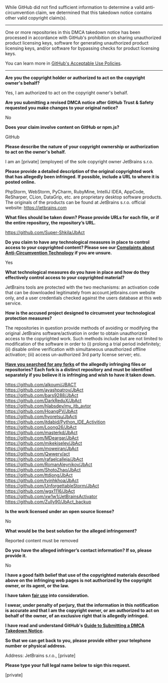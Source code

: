 While GitHub did not find sufficient information to determine a valid anti-circumvention claim, we determined that this takedown notice contains other valid copyright claim(s).

---

One or more repositories in this DMCA takedown notice has been processed in accordance with GitHub's prohibition on sharing unauthorized product licensing keys, software for generating unauthorized product licensing keys, and/or software for bypassing checks for product licensing keys.

You can learn more in [GitHub's Acceptable Use Policies](https://docs.github.com/en/github/site-policy/github-acceptable-use-policies).

---

**Are you the copyright holder or authorized to act on the copyright owner's behalf?**

Yes, I am authorized to act on the copyright owner's behalf.

**Are you submitting a revised DMCA notice after GitHub Trust & Safety requested you make changes to your original notice?**

No

**Does your claim involve content on GitHub or npm.js?**

GitHub

**Please describe the nature of your copyright ownership or authorization to act on the owner's behalf.**

I am an [private] (employee) of the sole copyright owner JetBrains s.r.o.

**Please provide a detailed description of the original copyrighted work that has allegedly been infringed. If possible, include a URL to where it is posted online.**

PhpStorm, WebStorm, PyCharm, RubyMine, IntelliJ IDEA, AppCode, ReSharper, CLion, DataGrip, etc. are proprietary desktop software products. The originals of the products can be found at JetBrains s.r.o. official website: https://jetbrains.com

**What files should be taken down? Please provide URLs for each file, or if the entire repository, the repository’s URL.**

https://github.com/Super-Shkila/JbAct

**Do you claim to have any technological measures in place to control access to your copyrighted content? Please see our <a href="https://docs.github.com/articles/guide-to-submitting-a-dmca-takedown-notice#complaints-about-anti-circumvention-technology">Complaints about Anti-Circumvention Technology</a> if you are unsure.**

Yes

**What technological measures do you have in place and how do they effectively control access to your copyrighted material?**

JetBrains tools are protected with the two mechanisms: an activation code that can be downloaded legitimately from account.jetbrains.com website only, and a user credentials checked against the users database at this web service.

**How is the accused project designed to circumvent your technological protection measures?**

The repositories in question provide methods of avoiding or modifying the original JetBrains software/activation in order to obtain unauthorized access to the copyrighted work. Such methods include but are not limited to modification of the software in order to (i) prolong a trial period indefinitely; (ii) disable online verification with simultaneous unauthorized offline activation; (iii) access un-authorized 3rd party license server; etc.

**<a href="https://docs.github.com/articles/dmca-takedown-policy#b-what-about-forks-or-whats-a-fork">Have you searched for any forks</a> of the allegedly infringing files or repositories? Each fork is a distinct repository and must be identified separately if you believe it is infringing and wish to have it taken down.**

https://github.com/alkoumi/JBACT  
https://github.com/ayashpatrov/JbAct  
https://github.com/bars9288/JbAct  
https://github.com/DarkReduX/JbAct  
https://github.com/hlabsdev/my_jtb_avtor  
https://github.com/HoangPV/JbAct  
https://github.com/hyoretsu/JbActi  
https://github.com/itdabid/Python_IDE_Activition  
https://github.com/Loong26/JbAct  
https://github.com/masterkd/JbAct  
https://github.com/MDeargar/JbAct  
https://github.com/mikekiselev/JbAct  
https://github.com/moweiran/JbAct  
https://github.com/Qwwery/act  
https://github.com/rafaelcalleja/JbAct  
https://github.com/RomanAleynikov/JbAct  
https://github.com/ShotoZhao/JbAct  
https://github.com/ttdjong/JbAct  
https://github.com/tvinhkhoa/JbAct  
https://github.com/UnforgettableStorm/JbAct  
https://github.com/wgx1116/JbAct  
https://github.com/xw1w1/JetBrainsActivator  
https://github.com/Zully90/JbAct_backup  

**Is the work licensed under an open source license?**

No

**What would be the best solution for the alleged infringement?**

Reported content must be removed

**Do you have the alleged infringer’s contact information? If so, please provide it.**

No

**I have a good faith belief that use of the copyrighted materials described above on the infringing web pages is not authorized by the copyright owner, or its agent, or the law.**

**I have taken <a href="https://www.lumendatabase.org/topics/22">fair use</a> into consideration.**

**I swear, under penalty of perjury, that the information in this notification is accurate and that I am the copyright owner, or am authorized to act on behalf of the owner, of an exclusive right that is allegedly infringed.**

**I have read and understand GitHub's <a href="https://docs.github.com/articles/guide-to-submitting-a-dmca-takedown-notice/">Guide to Submitting a DMCA Takedown Notice</a>.**

**So that we can get back to you, please provide either your telephone number or physical address.**

Address: JetBrains s.r.o., [private]

**Please type your full legal name below to sign this request.**

[private]
